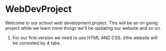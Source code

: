 # WebDevProject
Welcome to our school web development project. 
This will be an on going project while we learn more things 
we'll be updating our website and so on.

1. For our first version we need to use HTML AND CSS. 
i)the website will be consisted by 4 tabs. 
